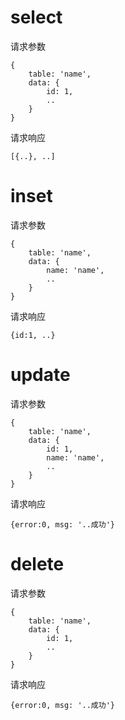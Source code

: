 # select
请求参数
```
{
	table: 'name',
	data: {
		id: 1,
		..
	}
}
```
请求响应
```
[{..}, ..]
```

# inset
请求参数
```
{
	table: 'name',
	data: {
		name: 'name',
		..
	}
}
```
请求响应
```
{id:1, ..}
```

# update
请求参数
```
{
	table: 'name',
	data: {
		id: 1,
		name: 'name',
		..
	}
}
```
请求响应
```
{error:0, msg: '..成功'}
```

# delete
请求参数
```
{
	table: 'name',
	data: {
		id: 1,
		..
	}
}
```
请求响应
```
{error:0, msg: '..成功'}
```
